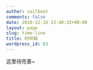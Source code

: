 ```yaml
---
author: sailboat
comments: false
date: 2010-12-16 13:40:33+00:00
layout: page
slug: time-line
title: 时间轴
wordpress_id: 83
---
```


这里待完善~
